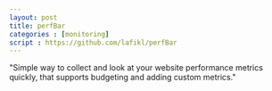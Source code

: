 ```yaml
---
layout: post
title: perfBar
categories : [monitoring]
script : https://github.com/lafikl/perfBar
---
```


"Simple way to collect and look at your website performance metrics quickly, that supports budgeting and adding custom metrics."
